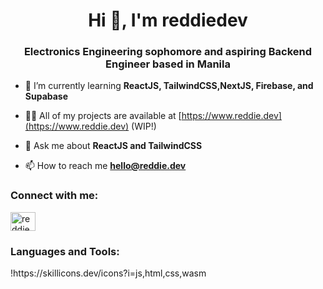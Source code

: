 <h1 align="center">Hi 👋, I'm reddiedev</h1>
<h3 align="center">Electronics Engineering sophomore and aspiring Backend Engineer based in Manila</h3>

- 🌱 I’m currently learning **ReactJS, TailwindCSS,NextJS, Firebase, and Supabase**

- 👨‍💻 All of my projects are available at [https://www.reddie.dev](https://www.reddie.dev) (WIP!)

- 💬 Ask me about **ReactJS and TailwindCSS**

- 📫 How to reach me **hello@reddie.dev**

<h3 align="left">Connect with me:</h3>
<p align="left">
<a href="https://linkedin.com/in/reddiedev" target="blank"><img align="center" src="https://raw.githubusercontent.com/rahuldkjain/github-profile-readme-generator/master/src/images/icons/Social/linked-in-alt.svg" alt="reddiedev" height="30" width="40" /></a>
</p>

<h3 align="left">Languages and Tools:</h3>
!https://skillicons.dev/icons?i=js,html,css,wasm
